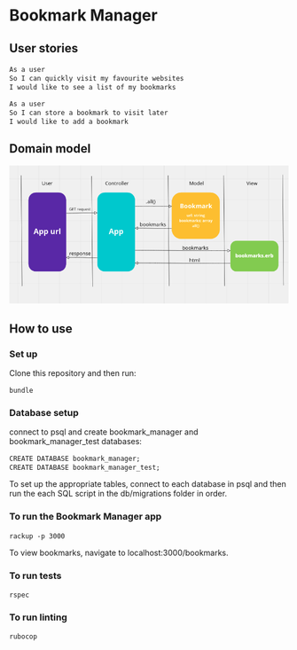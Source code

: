 # Bookmark Manager

## User stories

```
As a user
So I can quickly visit my favourite websites
I would like to see a list of my bookmarks
```
```
As a user
So I can store a bookmark to visit later
I would like to add a bookmark
```

## Domain model

![domain model](https://github.com/YoFirmy/bookmark_manager/blob/main/images/bookmark_manager_domain_model.png?raw=true)

## How to use

### Set up
Clone this repository and then run:
```
bundle
```

### Database setup

connect to psql and create bookmark_manager and bookmark_manager_test databases:

```
CREATE DATABASE bookmark_manager;
CREATE DATABASE bookmark_manager_test;
```
To set up the appropriate tables, connect to each database in psql and then run the each SQL script in the db/migrations folder in order.

### To run the Bookmark Manager app
```
rackup -p 3000
```

To view bookmarks, navigate to localhost:3000/bookmarks.

### To run tests
```
rspec
```

### To run linting

```
rubocop
```
